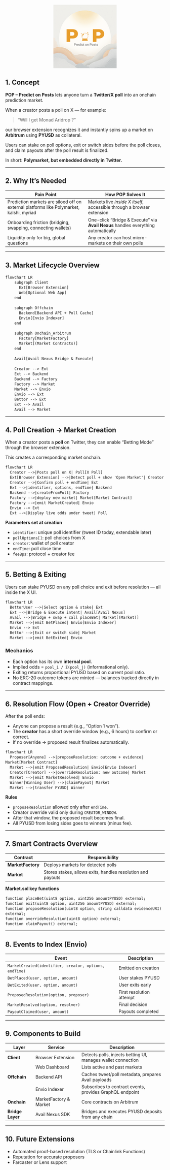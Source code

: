 <div align="center">
  <img src="frontend/public/POP-logo.png" alt="POP Logo" width="200" height="200" />
</div>

## 1. Concept

**POP – Predict on Posts** lets anyone turn a **Twitter/X poll** into an onchain prediction market.

When a creator posts a poll on X — for example:

> “Will I get Monad Aridrop ?”

our browser extension recognizes it and instantly spins up a market on **Arbitrum** using **PYUSD** as collateral.

Users can stake on poll options, exit or switch sides before the poll closes, and claim payouts after the poll result is finalized.

In short: **Polymarket, but embedded directly in Twitter.**

---

## 2. Why It’s Needed

| Pain Point                                                                              | How POP Solves It                                                                 |
| --------------------------------------------------------------------------------------- | --------------------------------------------------------------------------------- |
| Prediction markets are siloed off on external platforms like Polymarket, kalshi, myriad | Markets live _inside X itself_, accessible through a browser extension            |
| Onboarding friction (bridging, swapping, connecting wallets)                            | One-click “Bridge & Execute” via **Avail Nexus** handles everything automatically |
| Liquidity only for big, global questions                                                | Any creator can host micro-markets on their own polls                             |

---

## 3. Market Lifecycle Overview

```mermaid
flowchart LR
    subgraph Client
      Ext[Browser Extension]
      Web[Optional Web App]
    end

    subgraph Offchain
      Backend[Backend API + Poll Cache]
      Envio[Envio Indexer]
    end

    subgraph Onchain_Arbitrum
      Factory[MarketFactory]
      Market[(Market Contracts)]
    end

    Avail[Avail Nexus Bridge & Execute]

    Creator --> Ext
    Ext --> Backend
    Backend --> Factory
    Factory --> Market
    Market --> Envio
    Envio --> Ext
    Bettor --> Ext
    Ext --> Avail
    Avail --> Market

```

---

## 4. Poll Creation → Market Creation

When a creator posts a **poll** on Twitter, they can enable “Betting Mode” through the browser extension.

This creates a corresponding market onchain.

```mermaid
flowchart LR
  Creator -->|Posts poll on X| Poll[X Poll]
  Ext[Browser Extension] -->|Detect poll + show 'Open Market'| Creator
  Creator -->|Confirm poll + endTime| Ext
  Ext -->|identifier, options, endTime| Backend
  Backend -->|createFromPoll| Factory
  Factory -->|deploy new market| Market[Market Contract]
  Factory -->|emit MarketCreated| Envio
  Envio --> Ext
  Ext -->|Display live odds under tweet| Poll

```

**Parameters set at creation**

- `identifier`: unique poll identifier (tweet ID today, extendable later)
- `pollOptions[]`: poll choices from X
- `creator`: wallet of poll creator
- `endTime`: poll close time
- `feeBps`: protocol + creator fee

---

## 5. Betting & Exiting

Users can stake PYUSD on any poll choice and exit before resolution — all inside the X UI.

```mermaid
flowchart LR
  BettorUser -->|Select option & stake| Ext
  Ext -->|Bridge & Execute intent| Avail[Avail Nexus]
  Avail -->|Bridge + swap + call placeBet| Market[(Market)]
  Market -->|emit BetPlaced| Envio[Envio Indexer]
  Envio --> Ext
  Bettor -->|Exit or switch side| Market
  Market -->|emit BetExited| Envio

```

### Mechanics

- Each option has its own **internal pool**.
- Implied odds = `pool_i / Σ(pool_j)` (informational only).
- Exiting returns proportional PYUSD based on current pool ratio.
- No ERC-20 outcome tokens are minted — balances tracked directly in contract mappings.

---

## 6. Resolution Flow (Open + Creator Override)

After the poll ends:

- Anyone can propose a result (e.g., “Option 1 won”).
- The **creator** has a short override window (e.g., 6 hours) to confirm or correct.
- If no override → proposed result finalizes automatically.

```mermaid
flowchart LR
  Proposer[Anyone] -->|proposeResolution: outcome + evidence| Market[Market Contract]
  Market -->|emit ProposedResolution| Envio[Envio Indexer]
  Creator[Creator] -->|overrideResolution: new outcome| Market
  Market -->|emit MarketResolved| Envio
  Winner[Winning User] -->|claimPayout| Market
  Market -->|transfer PYUSD| Winner

```

**Rules**

- `proposeResolution` allowed only after `endTime`.
- Creator override valid only during `CREATOR_WINDOW`.
- After that window, the proposed result becomes final.
- All PYUSD from losing sides goes to winners (minus fee).

---

## 7. Smart Contracts Overview

| Contract          | Responsibility                                              |
| ----------------- | ----------------------------------------------------------- |
| **MarketFactory** | Deploys markets for detected polls                          |
| **Market**        | Stores stakes, allows exits, handles resolution and payouts |

**Market.sol key functions**

```solidity
function placeBet(uint8 option, uint256 amountPYUSD) external;
function exit(uint8 option, uint256 amountPYUSD) external;
function proposeResolution(uint8 option, string calldata evidenceURI) external;
function overrideResolution(uint8 option) external;
function claimPayout() external;
```

---

## 8. Events to Index (Envio)

| Event                                                  | Description              |
| ------------------------------------------------------ | ------------------------ |
| `MarketCreated(identifier, creator, options, endTime)` | Emitted on creation      |
| `BetPlaced(user, option, amount)`                      | User stakes PYUSD        |
| `BetExited(user, option, amount)`                      | User exits early         |
| `ProposedResolution(option, proposer)`                 | First resolution attempt |
| `MarketResolved(option, resolver)`                     | Final decision           |
| `PayoutClaimed(user, amount)`                          | Payouts completed        |

---

## 9. Components to Build

| Layer            | Service                | Description                                                  |
| ---------------- | ---------------------- | ------------------------------------------------------------ |
| **Client**       | Browser Extension      | Detects polls, injects betting UI, manages wallet connection |
|                  | Web Dashboard          | Lists active and past markets                                |
| **Offchain**     | Backend API            | Caches tweet/poll metadata, prepares Avail payloads          |
|                  | Envio Indexer          | Subscribes to contract events, provides GraphQL endpoint     |
| **Onchain**      | MarketFactory & Market | Core contracts on Arbitrum                                   |
| **Bridge Layer** | Avail Nexus SDK        | Bridges and executes PYUSD deposits from any chain           |

---

## 10. Future Extensions

- Automated proof-based resolution (TLS or Chainlink Functions)
- Reputation for accurate proposers
- Farcaster or Lens support
